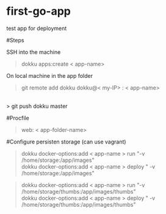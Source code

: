 # first-go-app
test app for deployment

#Steps

SSH into the machine <br/>
> dokku apps:create < app-name> <br/>

On local machine in the app folder<br/>
> git remote add dokku dokku@< my-IP> : < app-name> <br/>
<br/>
> git push dokku master

#Procfile

> web: < app-folder-name>

#Configure persisten storage (can use vagrant)

> dokku docker-options:add < app-name > run "-v /home/storage:/app/images" </br>
> dokku docker-options:add < app-name > deploy " -v /home/storage:/app/images"


> dokku docker-options:add < app-name > run "-v /home/storage/thumbs:/app/images/thumbs"</br>
> dokku docker-options:add < app-name > deploy " -v /home/storage/thumbs:/app/images/thumbs"

